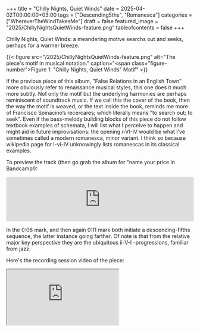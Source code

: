 +++
title = "Chilly Nights, Quiet Winds"
date = 2025-04-02T00:00:00+03:00
tags = ["Descending5ths", "Romanesca"]
categories = ["WhereverTheWindTakesMe"]
draft = false
featured_image = "2025/ChillyNightsQuietWinds-feature.png"
tableofcontents = false
+++

Chilly Nights, Quiet Winds:
a meandering motive searchs out and seeks,
perhaps for a warmer breeze.

{{< figure src="/2025/ChillyNightsQuietWinds-feature.png" alt="The piece's motif in musical notation." caption="<span class=\"figure-number\">Figure 1: </span>\"Chilly Nights, Quiet Winds\" Motif" >}}

If the previous piece of this album,
"False Relations in an English Town" more obviously refer
to renaissance musical styles, this one does it much more subtly.
Not only the motif but the underlying harmonies
are perhaps reminiscent of soundtrack music.
If we call this the cover of the book,
then the way the motif is weaved,
or the text inside the book,
reminds me more of Francisco Spinacino’s recercares;
which literally means "to search out; to seek".
Even if the bass-melody building blocks of this piece
do not follow textbook examples of schemata,
I will list what I perceive to happen and might aid
in future improvisations:
the opening i-VI-IV would be what I’ve sometimes called
a modern romanesca, minor variant.
I think so because wikipedia page for I-vi-IV
unknowingly lists romanescas in its classical examples.

To preview the track (then go grab the album for "name your price in Bandcamp!):
<div class="org-bandcamp-track"> <iframe style="border: 0; width: 100%; height: 120px;" src="https://bandcamp.com/EmbeddedPlayer/album= 3014684465/size=large/bgcol=333333/linkcol=2ebd35/tracklist=false/artwork=small/track=1851901797/transparent=true/" seamless><a href="https://ajgreengrove.bandcamp.com/album/ wherever-the-wind-takes-me"> "Wherever The Wind Takes Me" by A J Greengrove</a></iframe>

In the 0:06 mark,
and then again 0:11 mark both initiate a descending-fifths sequence,
the latter instance going farther.
Of note is that from the relative major key perspective
they are the ubiquitous ii-V-I -progressions, familiar from jazz.

Here's the recording session video of the piece:
<div class="org-youtube"><iframe src="https://www.youtube.com/embed/8TyT7nQjC4Y" allowfullscreen title="YouTube Video"></iframe></div>
